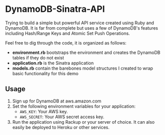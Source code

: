 DynamoDB-Sinatra-API
====================

Trying to build a simple but powerful API service created using Ruby and DynamoDB. It is far from complete but uses a few of DynamoDB's features including Hash/Range Keys and Atomic Set Push Operations.

Feel free to dig through the code, it is organized as follows:

* **environment.rb** bootstraps the environment and creates the DynamoDB tables if they do not exist
* **application.rb** is the Sinatra application
* **models.rb** contain the barebones model structures I created to wrap basic functionality for this demo

## Usage

1. Sign up for DynamoDB at aws.amazon.com
2. Set the following environment variables for your application:
    * `AWS_KEY`: Your AWS key.
    * `AWS_SECRET`: Your AWS secret access key.
3. Run the application using Rackup or your server of choice. It can also easily be deployed to Heroku or other services.
